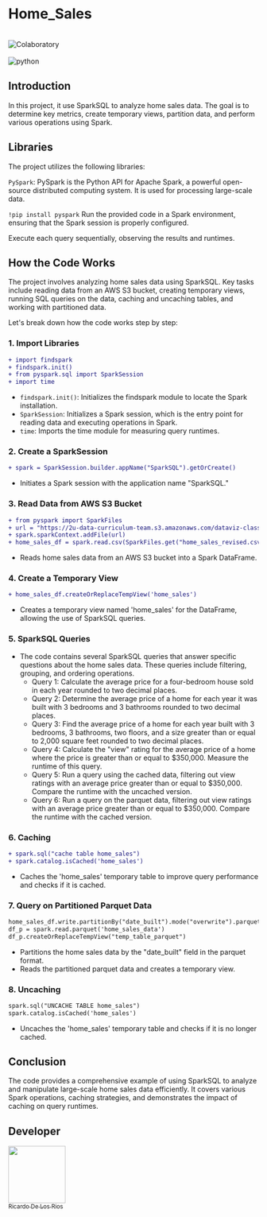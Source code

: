 # Home_Sales



<div style="display: inline_block"><br/>
  <img align="center" alt="Colaboratory" src="https://img.shields.io/badge/Colab-F9AB00?style=for-the-badge&logo=googlecolab&color=525252" />

<div style="display: inline_block"><br/>
  <img align="center" alt="python" src="http://ForTheBadge.com/images/badges/made-with-python.svg" />


  ## Introduction

In this project, it use SparkSQL to analyze home sales data. The goal is to determine key metrics, create temporary views, partition data, and perform various operations using Spark. 

## Libraries

The project utilizes the following libraries:

`PySpark`: PySpark is the Python API for Apache Spark, a powerful open-source distributed computing system. It is used for processing large-scale data.

`!pip install pyspark` Run the provided code in a Spark environment, ensuring that the Spark session is properly configured.

Execute each query sequentially, observing the results and runtimes.

## How the Code Works

The project involves analyzing home sales data using SparkSQL. Key tasks include reading data from an AWS S3 bucket, creating temporary views, running SQL queries on the data, caching and uncaching tables, and working with partitioned data.

Let's break down how the code works step by step:

### 1. Import Libraries

```diff
+ import findspark
+ findspark.init()
+ from pyspark.sql import SparkSession
+ import time
```

* `findspark.init()`: Initializes the findspark module to locate the Spark installation.
* `SparkSession`: Initializes a Spark session, which is the entry point for reading data and executing operations in Spark.
* `time`: Imports the time module for measuring query runtimes.
  
### 2. Create a SparkSession

```diff
+ spark = SparkSession.builder.appName("SparkSQL").getOrCreate()
```

* Initiates a Spark session with the application name "SparkSQL."

### 3. Read Data from AWS S3 Bucket
  
```diff
+ from pyspark import SparkFiles
+ url = "https://2u-data-curriculum-team.s3.amazonaws.com/dataviz-classroom/v1.2/22-big-data/home_sales_revised.csv"
+ spark.sparkContext.addFile(url)
+ home_sales_df = spark.read.csv(SparkFiles.get("home_sales_revised.csv"), sep=",", header=True)
```
* Reads home sales data from an AWS S3 bucket into a Spark DataFrame.

### 4. Create a Temporary View
```diff
+ home_sales_df.createOrReplaceTempView('home_sales')
```
* Creates a temporary view named 'home_sales' for the DataFrame, allowing the use of SparkSQL queries.

### 5. SparkSQL Queries

* The code contains several SparkSQL queries that answer specific questions about the home sales data. These queries include filtering, grouping, and ordering operations.
  * Query 1: Calculate the average price for a four-bedroom house sold in each year rounded to two decimal places.
  * Query 2: Determine the average price of a home for each year it was built with 3 bedrooms and 3 bathrooms rounded to two decimal places.
  * Query 3: Find the average price of a home for each year built with 3 bedrooms, 3 bathrooms, two floors, and a size greater than or equal to 2,000 square feet rounded to two decimal places.
  * Query 4: Calculate the "view" rating for the average price of a home where the price is greater than or equal to $350,000. Measure the runtime of this query.
  * Query 5: Run a query using the cached data, filtering out view ratings with an average price greater than or equal to $350,000. Compare the runtime with the uncached version.
  * Query 6: Run a query on the parquet data, filtering out view ratings with an average price greater than or equal to $350,000. Compare the runtime with the cached version.

### 6.  Caching

```diff
+ spark.sql("cache table home_sales")
+ spark.catalog.isCached('home_sales')
```
* Caches the 'home_sales' temporary table to improve query performance and checks if it is cached.

### 7. Query on Partitioned Parquet Data

```diff
home_sales_df.write.partitionBy("date_built").mode("overwrite").parquet("home_sales_data")
df_p = spark.read.parquet('home_sales_data')
df_p.createOrReplaceTempView("temp_table_parquet")
```
* Partitions the home sales data by the "date_built" field in the parquet format.
* Reads the partitioned parquet data and creates a temporary view.

### 8. Uncaching

```diff
spark.sql("UNCACHE TABLE home_sales")
spark.catalog.isCached('home_sales')
```
* Uncaches the 'home_sales' temporary table and checks if it is no longer cached.

## Conclusion

The code provides a comprehensive example of using SparkSQL to analyze and manipulate large-scale home sales data efficiently. It covers various Spark operations, caching strategies, and demonstrates the impact of caching on query runtimes.

## Developer

[<img src="https://avatars.githubusercontent.com/u/133066908?v=4" width=115><br><sub>Ricardo De Los Rios</sub>](https://github.com/ricardodelosrios) 
